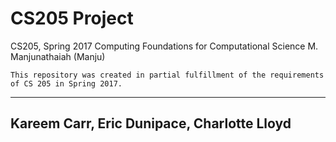 # CS205 Project
CS205, Spring 2017
Computing Foundations for Computational Science
M. Manjunathaiah (Manju)
```
This repository was created in partial fulfillment of the requirements of CS 205 in Spring 2017.
```
------
Kareem Carr, Eric Dunipace, Charlotte Lloyd
------

